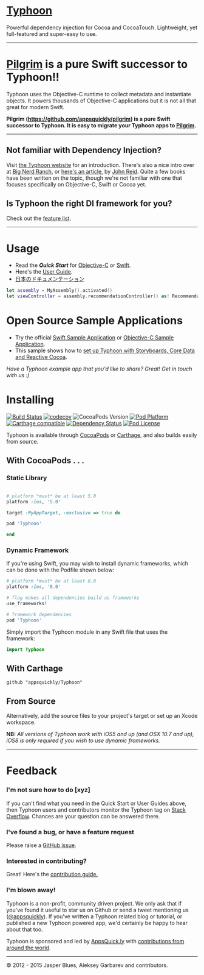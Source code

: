 # <a href="http://appsquickly.github.io/typhoon">Typhoon</a>

Powerful dependency injection for Cocoa and CocoaTouch. Lightweight, yet full-featured and super-easy to use. 


---------------------------------------

# [Pilgrim](https://pilgrim.ph) is a pure Swift successor to Typhoon!!

Typhoon uses the Objective-C runtime to collect metadata and instantiate objects. It powers thousands of Objective-C applications but it is not all that great for modern Swift. 

**Pilgrim (https://github.com/appsquickly/pilgrim) is a pure Swift successor to Typhoon. It is easy to migrate your Typhoon apps to [Pilgrim](https://pilgrim.ph).** 

---------------------------------------

## Not familiar with Dependency Injection? 

Visit <a href="http://appsquickly.github.io/typhoon">the Typhoon website</a> for an introduction. There's also a nice intro over at <a href="https://www.bignerdranch.com/blog/dependency-injection-ios/">Big Nerd Ranch</a>, or <a href="https://www.objc.io/issues/15-testing/dependency-injection/">here's an article</a>, by <a href="http://qualitycoding.org/">John Reid</a>. Quite a few books have been written on the topic, though we're not familiar with one that focuses specifically on Objective-C, Swift or Cocoa yet. 

## Is Typhoon the right DI framework for you? 

Check out the <a href="http://appsquickly.github.io/typhoon/#features">feature list</a>. 


---------------------------------------

# Usage

* Read the ***Quick Start*** for <a href="https://github.com/appsquickly/typhoon/wiki/Quick-Start">Objective-C</a> or <a href="https://github.com/appsquickly/typhoon/wiki/Swift-Quick-Start">Swift</a>. 
* Here's the <a href="https://github.com/appsquickly/typhoon/wiki/Types-of-Injections">User Guide</a>.
* <a href="http://ios.caph.jp/typhoon/introduction">日本のドキュメンテーション</a>

```swift
let assembly = MyAssembly().activated()
let viewController = assembly.recommendationController() as! RecommendationController
```

# Open Source Sample Applications

* Try the official <a href="https://github.com/appsquickly/typhoon-Swift-Example">Swift Sample Application</a> or <a href="https://github.com/appsquickly/Typhoon-example">Objective-C Sample Application</a>. 
* This sample shows how to <a href="https://github.com/appsquickly/Typhoon-CoreData-RAC-Example">set up Typhoon with Storyboards, Core Data and Reactive Cocoa</a>. 

*Have a Typhoon example app that you'd like to share? Great! Get in touch with us :)*

# Installing 
[![Build Status](https://travis-ci.org/appsquickly/typhoon.svg?branch=master)](https://travis-ci.org/appsquickly/typhoon)
[![codecov](https://codecov.io/gh/appsquickly/Typhoon/branch/master/graph/badge.svg)](https://codecov.io/gh/appsquickly/Typhoon)
![CocoaPods Version](https://cocoapod-badges.herokuapp.com/v/Typhoon/badge.png) [![Pod Platform](https://img.shields.io/cocoapods/p/Typhoon.svg?style=flat)](http://appsquickly.github.io/Typhoon/docs/latest/api/modules.html) [![Carthage compatible](https://img.shields.io/badge/Carthage-compatible-4BC51D.svg?style=flat)](https://github.com/Carthage/Carthage) [![Dependency Status](https://www.versioneye.com/objective-c/typhoon/1.1.1/badge.svg?style=flat)](https://www.versioneye.com/objective-c/typhoon) [![Pod License](https://img.shields.io/cocoapods/l/Typhoon.svg?style=flat)](https://github.com/appsquickly/typhoon/blob/master/LICENSE)

Typhoon is available through <a href="http://cocoapods.org/?q=Typhoon">CocoaPods</a> or <a href="https://github.com/Carthage/Carthage">Carthage</a>, and also builds easily from source.

## With CocoaPods . . . 

### Static Library

```ruby

# platform *must* be at least 5.0
platform :ios, '5.0'

target :MyAppTarget, :exclusive => true do

pod 'Typhoon'

end
```

### Dynamic Framework

If you're using Swift, you may wish to install dynamic frameworks, which can be done with the Podfile shown below: 

```ruby
# platform *must* be at least 8.0
platform :ios, '8.0'

# flag makes all dependencies build as frameworks
use_frameworks!

# framework dependencies
pod 'Typhoon'
```

Simply import the Typhoon module in any Swift file that uses the framework:

```Swift
import Typhoon
```

## With Carthage

```
github "appsquickly/Typhoon"
```

## From Source

Alternatively, add the source files to your project's target or set up an Xcode workspace. 

**NB:** *All versions of Typhoon work with iOS5 and up (and OSX 10.7 and up), iOS8 is only required if you wish to use dynamic frameworks.* 

---------------------------------------

# Feedback

### I'm not sure how to do [xyz]

If you can't find what you need in the Quick Start or User Guides above, then Typhoon users and contributors monitor the Typhoon tag on <a href="http://stackoverflow.com/questions/tagged/typhoon?sort=newest&pageSize=15">Stack Overflow</a>. Chances are your question can be answered there. 

### I've found a bug, or have a feature request

Please raise a <a href="https://github.com/appsquickly/typhoon/issues">GitHub issue</a>.

### Interested in contributing?

 Great! Here's the <a href="https://github.com/appsquickly/typhoon/wiki/Contribution-Guide">contribution guide.</a>

### I'm blown away!

Typhoon is a non-profit, community driven project. We only ask that if you've found it useful to star us on Github or send a tweet mentioning us (<a href="https://twitter.com/appsquickly">@appsquickly</a>). If you've written a Typhoon related blog or tutorial, or published a new Typhoon powered app, we'd certainly be happy to hear about that too. 

Typhoon is sponsored and led by <a href="http://appsquick.ly">AppsQuick.ly</a> with <a href="https://github.com/appsquickly/Typhoon/graphs/contributors">contributions from around the world</a>. 
 
---------------------------------------
© 2012 - 2015 Jasper Blues, Aleksey Garbarev and contributors.



